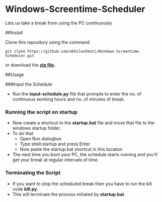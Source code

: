 # Windows-Screentime-Scheduler
Lets us take a break from using the PC continuously


##Install

Clone this repository using the command

 `git clone https://github.com/akhileshkoti/Windows-Screentime-Scheduler.git`

or download the **[zip file](https://github.com/akhileshkoti/Windows-Screentime-Scheduler/archive/refs/heads/main.zip).**

##Usage

###Input the Schedule

- Run the **input-schedule.py** file that prompts to enter the no. of continuous working hours and no. of minutes of break.

### Running the script on startup
- Now create a shortcut to the **startup.bat** file and move that file to the windows startup folder.
-  To do that
   - Open Run dialogbox
   - Type shell:startup and press Enter
   - Now paste the startup.bat shortcut in this location
- The next time you boot your PC, the schedule starts running and you'll get your break at regular intervals of time.

### Terminating the Script

- If you want to stop the scheduled break then you have to run the kill code **kill.py**.
-  This will terminate the process initiated by **startup.bat**.
